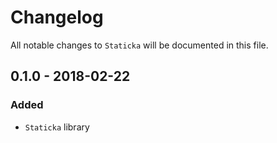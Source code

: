 # Changelog

All notable changes to `Staticka` will be documented in this file.

## 0.1.0 - 2018-02-22

### Added
- `Staticka` library